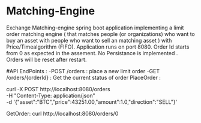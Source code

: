 # Matching-Engine
Exchange Matching-engine spring boot application implementing a limit order matching engine ( that matches people (or organizations) who want to buy an asset with people who want to sell an matching asset )
with Price/Timealgorithm (FIFO).
Application runs on port 8080.
Order Id starts from 0 as expected in the assement.
No Persistance is implemented . Orders will be reset after restart.

#API EndPoints :
-POST /orders : place a new limit order 
-GET /orders/{orderId} : Get the current status of order
PlaceOrder :

curl -X POST http://localhost:8080/orders \
-H "Content-Type: application/json" \
-d '{"asset":"BTC","price":43251.00,"amount":1.0,"direction":"SELL"}'

GetOrder: 
curl http://localhost:8080/orders/0

